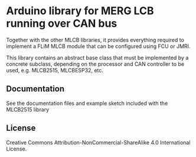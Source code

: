 
# Arduino library for MERG LCB running over CAN bus

Together with the other MLCB libraries, it provides everything required to implement a FLiM MLCB module that can be configured using FCU or JMRI.

This library contains an abstract base class that must be implemented by a concrete subclass, depending on the processor and CAN controller to be used, e.g. MLCB2515, MLCBESP32, etc.

## Documentation

See the documentation files and example sketch included with the MLCB2515 library

## License

Creative Commons Attribution-NonCommercial-ShareAlike 4.0 International License.
